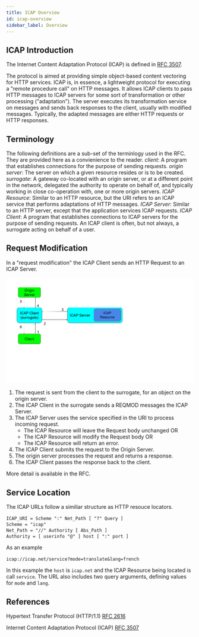 ```yaml
---
title: ICAP Overview
id: icap-overview
sidebar_label: Overview
---
```


## ICAP Introduction

The Internet Content Adaptation Protocol (ICAP) is defined in [RFC 3507](https://tools.ietf.org/html/rfc3507). 

The protocol is aimed at providing simple object-based content vectoring for HTTP services. ICAP is, in essence, a lightweight protocol for executing a "remote procedure call" on HTTP messages. It allows ICAP clients to pass HTTP messages to ICAP servers for some sort of transformation or other processing ("adaptation"). The server executes its transformation service on messages and sends back responses to the client, usually with modified messages. Typically, the adapted messages are either HTTP requests or HTTP responses. 

## Terminology

The following definitions are a sub-set of the terminlogy used in the RFC. They are provided here as a convienience to the reader.
*client*: A program that establishes connections for the purpose of sending requests.
*origin server*: The server on which a given resource resides or is to be created.
*surrogate*: A gateway co-located with an origin server, or at a different point in the network, delegated the authority to operate on behalf of, and typically working in close co-operation with, one or more origin servers. 
*ICAP Resource*: Similar to an HTTP resource, but the URI refers to an ICAP service that performs adaptations of HTTP messages.
*ICAP Server*: Similar to an HTTP server, except that the application services ICAP requests.
*ICAP Client*: A program that establishes connections to ICAP servers for the purpose of sending requests. An ICAP client is often, but not always, a surrogate acting on behalf of a user.

## Request Modification

In a "request modification" the ICAP Client sends an HTTP Request to an ICAP Server. 

![Basic Request Modification Sequence](img/icap/icap_reqmod_sequence.png)

1. The request is sent from the client to the surrogate, for an object on the origin server.
1. The ICAP Client in the surrogate sends a REQMOD messages the ICAP Server.
1. The ICAP Server uses the service specified in the URI to process incoming request.
    - The ICAP Resource will leave the Request body unchanged OR
    - The ICAP Resource will modify the Request body OR
    - The ICAP Resource will return an error.
1. The ICAP Client submits the request to the Origin Server.
1. The origin server processes the request and returns a response.
1. The ICAP Client passes the response back to the client.

More detail is available in the RFC.

## Service Location

The ICAP URLs follow a similiar structure as HTTP resouce locators.
```
ICAP_URI = Scheme ":" Net_Path [ "?" Query ]
Scheme = "icap"
Net_Path = "//" Authority [ Abs_Path ]
Authority = [ userinfo "@" ] host [ ":" port ]
```
As an example
```
icap://icap.net/service?mode=translate&lang=french
```
In this example the `host` is `icap.net` and the ICAP Resource being located is call `service`. The URL also includes two query arguments, defining values for `mode` and `lang`.

## References

Hypertext Transfer Protocol (HTTP/1.1) [RFC 2616](https://tools.ietf.org/html/rfc2616) 

Internet Content Adaptation Protocol (ICAP) [RFC 3507](https://tools.ietf.org/html/rfc3507)
